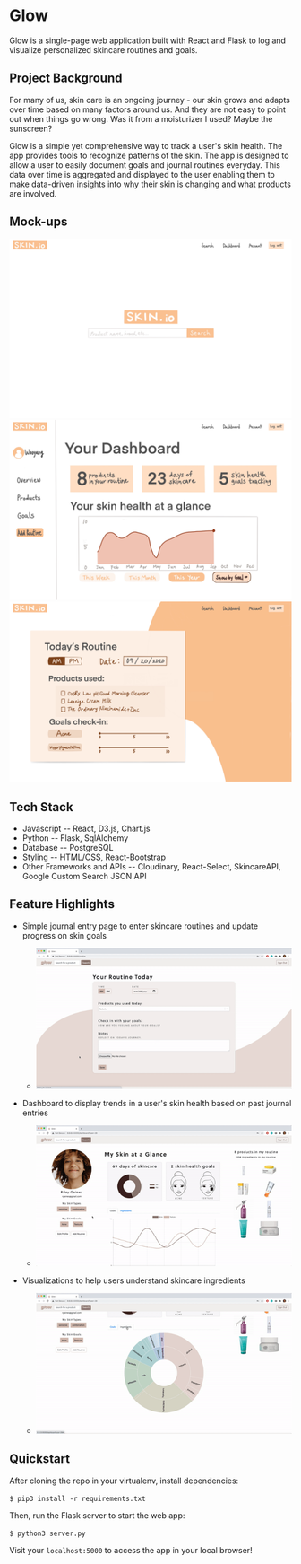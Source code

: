 # Glow

Glow is a single-page web application built with React and Flask to log and visualize personalized skincare routines and goals.


## Project Background

For many of us, skin care is an ongoing journey - our skin grows and adapts over time based on many factors around us. And they are not easy to point out when things go wrong. Was it from a moisturizer I used? Maybe the sunscreen?

Glow is a simple yet comprehensive way to track a user's skin health. The app provides tools to recognize patterns of the skin. The app is designed to allow a user to easily document goals and journal routines everyday.  This data over time is aggregated and displayed to the user enabling them to make data-driven insights into why their skin is changing and what products are involved.

## Mock-ups

![Image of product_search](static/img/docs/product_search.JPG) ![Image of dashboard](static/img/docs/dashboard.JPG) ![Image of add_routine](static/img/docs/add_routine.JPG)

## Tech Stack

* Javascript -- React, D3.js, Chart.js
* Python -- Flask, SqlAlchemy
* Database -- PostgreSQL
* Styling -- HTML/CSS, React-Bootstrap
* Other Frameworks and APIs -- Cloudinary, React-Select, SkincareAPI, Google Custom Search JSON API

## Feature Highlights

* Simple journal entry page to enter skincare routines and update progress on skin goals

    * ![GIF of routine entry](static/img/docs/routine.gif)

* Dashboard to display trends in a user's skin health based on past journal entries

    * ![GIF of dashboard](static/img/docs/dashboard.gif)

* Visualizations to help users understand skincare ingredients

    * ![GIF of sunburst](static/img/docs/sunburst.gif)

## Quickstart

After cloning the repo in your virtualenv, install dependencies:

`$ pip3 install -r requirements.txt`

Then, run the Flask server to start the web app:

`$ python3 server.py`

Visit your `localhost:5000` to access the app in your local browser!




